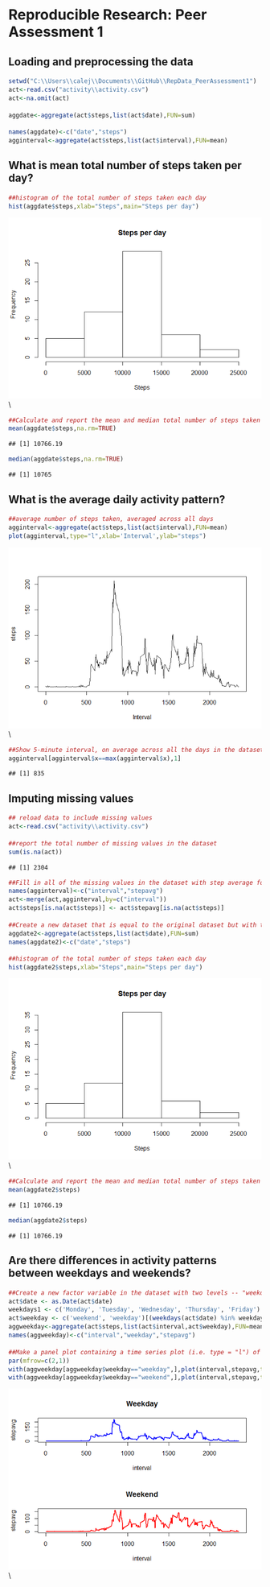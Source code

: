 # Reproducible Research: Peer Assessment 1


## Loading and preprocessing the data

```r
setwd("C:\\Users\\calej\\Documents\\GitHub\\RepData_PeerAssessment1")
act<-read.csv("activity\\activity.csv")
act<-na.omit(act)

aggdate<-aggregate(act$steps,list(act$date),FUN=sum)

names(aggdate)<-c("date","steps")
agginterval<-aggregate(act$steps,list(act$interval),FUN=mean)
```

## What is mean total number of steps taken per day?

```r
##histogram of the total number of steps taken each day
hist(aggdate$steps,xlab="Steps",main="Steps per day")
```

![](PA1_template_files/figure-html/unnamed-chunk-1-1.png)\

```r
##Calculate and report the mean and median total number of steps taken per day
mean(aggdate$steps,na.rm=TRUE)
```

```
## [1] 10766.19
```

```r
median(aggdate$steps,na.rm=TRUE)
```

```
## [1] 10765
```

## What is the average daily activity pattern?

```r
##average number of steps taken, averaged across all days 
agginterval<-aggregate(act$steps,list(act$interval),FUN=mean)
plot(agginterval,type="l",xlab='Interval',ylab="steps")
```

![](PA1_template_files/figure-html/unnamed-chunk-2-1.png)\

```r
##Show 5-minute interval, on average across all the days in the dataset, which contains the maximum number of steps
agginterval[agginterval$x==max(agginterval$x),1]
```

```
## [1] 835
```


## Imputing missing values

```r
## reload data to include missing values
act<-read.csv("activity\\activity.csv")

##report the total number of missing values in the dataset
sum(is.na(act))
```

```
## [1] 2304
```

```r
##Fill in all of the missing values in the dataset with step average for missing interval
names(agginterval)<-c("interval","stepavg")
act<-merge(act,agginterval,by=c("interval"))
act$steps[is.na(act$steps)] <- act$stepavg[is.na(act$steps)]

##Create a new dataset that is equal to the original dataset but with the missing data filled in
aggdate2<-aggregate(act$steps,list(act$date),FUN=sum)
names(aggdate2)<-c("date","steps")

##histogram of the total number of steps taken each day 
hist(aggdate2$steps,xlab="Steps",main="Steps per day")
```

![](PA1_template_files/figure-html/unnamed-chunk-3-1.png)\

```r
##Calculate and report the mean and median total number of steps taken per day
mean(aggdate2$steps)
```

```
## [1] 10766.19
```

```r
median(aggdate2$steps)
```

```
## [1] 10766.19
```

## Are there differences in activity patterns between weekdays and weekends?

```r
##Create a new factor variable in the dataset with two levels -- "weekday" and "weekend" indicating whether a given date is a weekday or weekend day
act$date <- as.Date(act$date)
weekdays1 <- c('Monday', 'Tuesday', 'Wednesday', 'Thursday', 'Friday')
act$weekday <- c('weekend', 'weekday')[(weekdays(act$date) %in% weekdays1)+1L]
aggweekday<-aggregate(act$steps,list(act$interval,act$weekday),FUN=mean)
names(aggweekday)<-c("interval","weekday","stepavg")

##Make a panel plot containing a time series plot (i.e. type = "l") of the 5-minute interval (x-axis) and the average number of steps taken, averaged across all weekday days or weekend days (y-axis).
par(mfrow=c(2,1))
with(aggweekday[aggweekday$weekday=="weekday",],plot(interval,stepavg,type="l",col="blue",lwd=2,main="Weekday"))
with(aggweekday[aggweekday$weekday=="weekend",],plot(interval,stepavg,type="l",col = "red",lwd=2,main="Weekend"))
```

![](PA1_template_files/figure-html/unnamed-chunk-4-1.png)\
